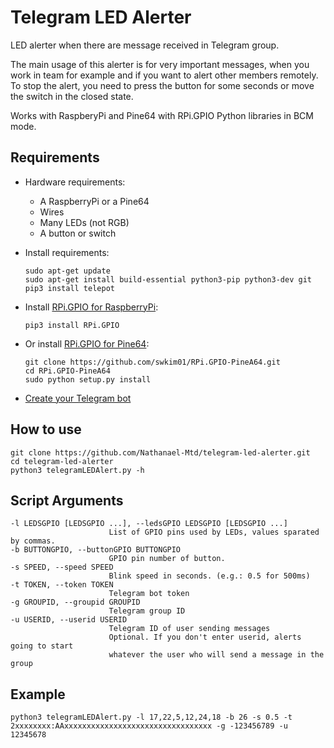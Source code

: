 # Telegram LED Alerter

LED alerter when there are message received in Telegram group.

The main usage of this alerter is for very important messages, when you work in team for example and if you want to alert other members remotely. To stop the alert, you need to press the button for some seconds or move the switch in the closed state.

Works with RaspberyPi and Pine64 with RPi.GPIO Python libraries in BCM mode.

## Requirements
- Hardware requirements:
  - A RaspberryPi or a Pine64
  - Wires
  - Many LEDs (not RGB)
  - A button or switch

- Install requirements:

  ```
  sudo apt-get update
  sudo apt-get install build-essential python3-pip python3-dev git
  pip3 install telepot
  ```
  
- Install [RPi.GPIO for RaspberryPi](https://pypi.python.org/pypi/RPi.GPIO):

  ```
  pip3 install RPi.GPIO
  ```
  
- Or install [RPi.GPIO for Pine64](https://github.com/swkim01/RPi.GPIO-PineA64):

  ```
  git clone https://github.com/swkim01/RPi.GPIO-PineA64.git
  cd RPi.GPIO-PineA64
  sudo python setup.py install
  ```
- [Create your Telegram bot](https://core.telegram.org/bots#3-how-do-i-create-a-bot)

## How to use

  ```
  git clone https://github.com/Nathanael-Mtd/telegram-led-alerter.git
  cd telegram-led-alerter
  python3 telegramLEDAlert.py -h
  ```

## Script Arguments

  ```
  -l LEDSGPIO [LEDSGPIO ...], --ledsGPIO LEDSGPIO [LEDSGPIO ...]
                        List of GPIO pins used by LEDs, values sparated by commas.
  -b BUTTONGPIO, --buttonGPIO BUTTONGPIO
                        GPIO pin number of button.
  -s SPEED, --speed SPEED
                        Blink speed in seconds. (e.g.: 0.5 for 500ms)
  -t TOKEN, --token TOKEN
                        Telegram bot token
  -g GROUPID, --groupid GROUPID
                        Telegram group ID
  -u USERID, --userid USERID
                        Telegram ID of user sending messages 
                        Optional. If you don't enter userid, alerts going to start 
                        whatever the user who will send a message in the group
  ```
  
## Example

  ```
  python3 telegramLEDAlert.py -l 17,22,5,12,24,18 -b 26 -s 0.5 -t 2xxxxxxxx:AAxxxxxxxxxxxxxxxxxxxxxxxxxxxxxxxxx -g -123456789 -u 12345678
  ```
